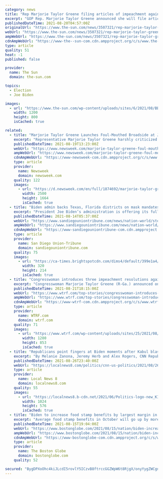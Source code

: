 ```yaml
---
category: news
title: "Rep Marjorie Taylor Greene filing articles of impeachment against President Joe Biden and calls him a ‘pathetic puppet’"
excerpt: "GOP Rep. Marjorie Taylor Greene announced she will file articles of impeachment against President Biden during an America First rally in Des Moines Thursday night. Greene said at the rally:"
publishedDateTime: 2021-08-20T04:57:00Z
originalUrl: "https://www.the-sun.com/news/3507321/rep-marjorie-taylor-greene-articles-impeachment-president-joe-biden/"
webUrl: "https://www.the-sun.com/news/3507321/rep-marjorie-taylor-greene-articles-impeachment-president-joe-biden/"
ampWebUrl: "https://www.the-sun.com/news/3507321/rep-marjorie-taylor-greene-articles-impeachment-president-joe-biden/amp/"
cdnAmpWebUrl: "https://www-the--sun-com.cdn.ampproject.org/c/s/www.the-sun.com/news/3507321/rep-marjorie-taylor-greene-articles-impeachment-president-joe-biden/amp/"
type: article
quality: 51
heat: -1
published: false

provider:
  name: The Sun
  domain: the-sun.com

topics:
  - Election
  - Joe Biden

images:
  - url: "https://www.the-sun.com/wp-content/uploads/sites/6/2021/08/BB-MTG-IMPEACH-COMP-V2.jpg?strip=all&quality=100&w=1200&h=800&crop=1"
    width: 1200
    height: 800
    isCached: true

related:
  - title: "Marjorie Taylor Greene Launches Foul-Mouthed Broadside at Joe Biden in Video"
    excerpt: "Representative Marjorie Taylor Greene harshly criticized President Joe Biden in a video on Wednesday over the situation in Afghanistan and the COVID-19 pandemic. Greene, a Republican who represents Georgia's 14th congressional district,"
    publishedDateTime: 2021-08-19T13:23:00Z
    webUrl: "https://www.newsweek.com/marjorie-taylor-greene-foul-mouthed-broadside-joe-biden-video-1620960"
    ampWebUrl: "https://www.newsweek.com/marjorie-taylor-greene-foul-mouthed-broadside-joe-biden-video-1620960?amp=1"
    cdnAmpWebUrl: "https://www-newsweek-com.cdn.ampproject.org/c/s/www.newsweek.com/marjorie-taylor-greene-foul-mouthed-broadside-joe-biden-video-1620960?amp=1"
    type: article
    provider:
      name: Newsweek
      domain: newsweek.com
    quality: 122
    images:
      - url: "https://d.newsweek.com/en/full/1874692/marjorie-taylor-greene-holds-press-conference.jpg"
        width: 2500
        height: 1664
        isCached: true
  - title: "Biden admin backs Texas, Florida districts on mask mandates"
    excerpt: "President Joe Biden’s administration is offering its full-throated support for local cities and school boards in Texas and Florida that are defying orders by their Republican governors that prohibit m"
    publishedDateTime: 2021-08-14T05:37:00Z
    webUrl: "https://www.sandiegouniontribune.com/news/nation-world/story/2021-08-13/biden-admin-backs-texas-florida-districts-on-mask-mandates"
    ampWebUrl: "https://www.sandiegouniontribune.com/news/nation-world/story/2021-08-13/biden-admin-backs-texas-florida-districts-on-mask-mandates?_amp=true"
    cdnAmpWebUrl: "https://www-sandiegouniontribune-com.cdn.ampproject.org/c/s/www.sandiegouniontribune.com/news/nation-world/story/2021-08-13/biden-admin-backs-texas-florida-districts-on-mask-mandates?_amp=true"
    type: article
    provider:
      name: San Diego Union-Tribune
      domain: sandiegouniontribune.com
    quality: 75
    images:
      - url: "https://ca-times.brightspotcdn.com/dims4/default/399e1a4/2147483647/strip/true/crop/3648x2440+0+148/resize/320x214!/quality/90/?url=https%3A%2F%2Fcalifornia-times-brightspot.s3.amazonaws.com%2Fa3%2F6d%2Fd6fe6349dcfb4bad22a3bbbcdffc%2F18cf34c5ce1143509d2ae694f42f956b"
        width: 320
        height: 214
        isCached: true
  - title: "Congresswoman introduces three impeachment resolutions against Pres. Joe Biden"
    excerpt: "Congresswoman Marjorie Taylor Greene (R-Ga.) announced on her Twitter page late Friday that she introduced three impeachment resolutions against President Joe"
    publishedDateTime: 2021-08-21T18:15:00Z
    webUrl: "https://www.wtrf.com/top-stories/congresswoman-introduces-three-impeachment-resolutions-against-pres-joe-biden/"
    ampWebUrl: "https://www.wtrf.com/top-stories/congresswoman-introduces-three-impeachment-resolutions-against-pres-joe-biden/amp/"
    cdnAmpWebUrl: "https://www-wtrf-com.cdn.ampproject.org/c/s/www.wtrf.com/top-stories/congresswoman-introduces-three-impeachment-resolutions-against-pres-joe-biden/amp/"
    type: article
    provider:
      name: WTRF.com
      domain: wtrf.com
    quality: 71
    images:
      - url: "https://www.wtrf.com/wp-content/uploads/sites/25/2021/08/bd483aca5c3c480d97abdfd04d09172c.jpg?w=1280"
        width: 1280
        height: 853
        isCached: true
  - title: "Republicans point fingers at Biden moments after Kabul blasts"
    excerpt: "By Melanie Zanona, Jeremy Herb and Alex Rogers, CNN Republicans in Congress quickly escalated their criticism of President Joe Biden’s withdrawal of US troops from Afghanistan after two explosions outside Kabul’s airport on Thursday caused the first American casualties since the mass evacuation began."
    publishedDateTime: 2021-08-26T23:40:00Z
    webUrl: "https://localnews8.com/politics/cnn-us-politics/2021/08/26/house-republicans-point-fingers-at-biden-moments-after-kabul-blasts/"
    type: article
    provider:
      name: Local News 8
      domain: localnews8.com
    quality: 55
    images:
      - url: "https://localnews8.b-cdn.net/2021/06/Politics-logo-new_KIFIMIFI.jpg"
        width: 1024
        height: 576
        isCached: true
  - title: "Biden to increase food stamp benefits by largest margin in program’s history"
    excerpt: "Average food stamp benefits in October will go up by more than 25 percent from pre-pandemic levels for the 42 million people in the program."
    publishedDateTime: 2021-08-15T19:04:00Z
    webUrl: "https://www.bostonglobe.com/2021/08/15/nation/biden-increase-food-stamp-benefits-by-largest-margin-programs-history/"
    ampWebUrl: "https://www.bostonglobe.com/2021/08/15/nation/biden-increase-food-stamp-benefits-by-largest-margin-programs-history/?outputType=amp"
    cdnAmpWebUrl: "https://www-bostonglobe-com.cdn.ampproject.org/c/s/www.bostonglobe.com/2021/08/15/nation/biden-increase-food-stamp-benefits-by-largest-margin-programs-history/?outputType=amp"
    type: article
    provider:
      name: The Boston Globe
      domain: bostonglobe.com
    quality: 52

secured: "BygDPXoOhc4kiJLcdI5rovlY5ICzvB8ftrccGGZWpW6t8RjgX/onyYygZWCgnB0YdJLKxEGC3VsQiGJvu4yNWBUYLnU2zn4HpAtyFGXlp+4d1SQrlVrn+fIBKsdoBPEFtNlLlHqvfNavgOYC1p8rirlMDxnDHEZpH/K7eGjTf29CYDK4MTTy2w/KHdc8bqOz3IX8AH+7dQfkxTZWmUUUvRpe/1g82W3AAT8/c0FLpH3OgCQDdDnJLPNwTAfxt7w8xH7HrnxogHI35XNrGJ3s2HY4Eq5w8ym7FN2cJp0EAfWPssyYFBTE3qWv6LG+/NtK9JFRqHFcYMOnp9KSnYWz+YTdb/zBA7vSBE7THR1QZBg=;noB7gLrGd3jjgcPaNMiZZA=="
---
```


